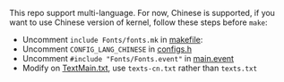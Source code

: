 This repo support multi-language. For now, Chinese is supported, if you want to use Chinese version of kernel, follow these steps before `make`:

- Uncomment `include Fonts/fonts.mk` in [makefile](../makefile):
- Uncomment `CONFIG_LANG_CHINESE` in [configs.h](../include/Configs/configs.h)
- Uncomment `#include "Fonts/Fonts.event"` in [main.event](../main.event)
- Modify on [TextMain.txt](../Contants/Texts/Source/TextMain.txt), use `texts-cn.txt` rather than `texts.txt`
